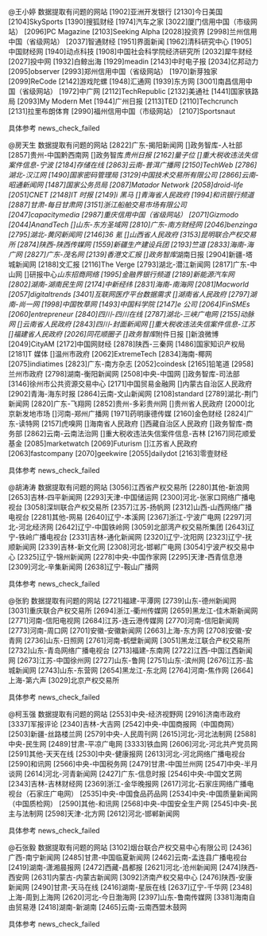 @王小婷
数据提取有问题的网站
[1902]亚洲开发银行
[2130]今日美国
[2104]SkySports
[1390]搜狐财经
[1974]汽车之家
[3022]厦门信用中国（市级网站）
[2096]PC Magazine
[2103]Seeking Alpha
[2028]投资界
[2998]兰州信用中国（省级网站）
[2037]智通财经
[1951]界面新闻
[1962]清科研究中心
[1905]中国财经网
[1940]动点科技
[1908]中国社会科学院经济研究所
[2032]犀牛财经
[2027]投中网
[1932]白鲸出海
[1929]meadin
[2143]中时电子报
[2034]亿邦动力
[2095]observer
[2993]郑州信用中国（省级网站）
[1970]新芽独家
[2099]ReCode
[2142]游戏陀螺
[1948]汇通网
[1939]东方网
[3001]南昌信用中国（省级网站）
[1972]中广网
[2112]TechRepublic
[2132]美通社
[1441]国家铁路局
[2093]My Modern Met
[1944]广州日报
[2113]TED
[2110]Techcrunch
[2131]拉里布朗体育
[2990]福州信用中国（市级网站）
[2107]Sportsnaut

具体参考 news_check_failed

@房天生
数据提取有问题的网站
[2822]广东-揭阳新闻网
[]政务智库-人社部
[2857]贵州-中国黔西南网
[]政务智库*贵州日报
[2162]量子位
[]重大税收违法失信案件信息-宁波
[2184]存储在线
[2863]云南-普洱广播网
[2150]TechWeb
[2786]湖北-汉江网
[1490]国家密码管理局
[3129]中国技术交易所有限公司
[2866]云南-昭通新闻网
[1487]国家公务员局
[2087]Matador Network
[2058]droid-life
[2051]CNET
[2148]IT 时报
[2149]i 黑马
[]青海省人民政府
[1994]和讯银行频道
[2887]甘肃-每日甘肃网
[3151]浙江船舶交易市场有限公司
[2047]capacitymedia
[2987]重庆信用中国（省级网站）
[2071]Gizmodo
[2044]AnandTech
[]山东-东方圣域网
[2810]广东-南方财经网
[2046]benzinga
[2795]湖北-黄冈新闻网
[2146]36 氪
[]山西省人民政府
[3153]昆明联合产权交易所
[2874]陕西-陕西传媒网
[1559]新疆生产建设兵团
[2193]竺道
[2833]海南-海广网
[2827]广东-茂名网
[2139]香港文汇报
[]政务智库*湖南日报
[2904]新疆-塔城新闻网
[2188]文汇报
[2116]The Verge
[2793]湖北-潜江新闻网
[2817]广东-中山网
[]研报中心*山东招商网络
[1995]金融界银行频道
[2189]新能源汽车网
[2802]湖南-湖南民生网
[2174]中新经纬
[2831]海南-南海网
[2081]Macworld
[2057]digitaltrends
[3401]互联网医疗平台数据需求
[]湖南省人民政府
[2797]湖南-尚一网
[1998]中国牧草网
[1493]中国科学院
[2147]e 公司
[2064]FinSMEs
[2060]entrepreneur
[2840]四川-四川在线
[2787]湖北-三峡广电网
[2155]动脉网
[]云南省人民政府
[2843]四川-封面新闻网
[]重大税收违法失信案件信息-江苏
[]福建省人民政府
[2026]同花顺圈子
[]政务智库*附件日报
[]新浪微博
[2049]CityAM
[2172]中国网财经
[2878]陕西-三秦网
[1486]国家知识产权局
[2181]T 媒体
[]温州市政府
[2062]ExtremeTech
[2834]海南-椰网
[2075]indiatimes
[2823]广东-南方杂志
[2052]coindesk
[2165]铅笔道
[2958]兰州市政府
[2798]湖南-衡阳新闻网
[2508]中央-中国网
[]政务智库-司法部
[3146]徐州市公共资源交易中心
[2171]中国贸易金融网
[]内蒙古自治区人民政府
[2902]青海-海东时报
[2864]云南-文山新闻网
[2108]standard
[2789]湖北-荆门新闻网
[2820]广东-飞翔网
[2852]贵州-多彩贵州网
[]贵州省人民政府
[2000]北京新发地市场
[]河南-郑州广播网
[1971]药明康德传媒
[2160]金色财经
[2824]广东-读特网
[2157]虎嗅网
[]海南省人民政府
[]西藏自治区人民政府
[]政务智库-商务部
[2862]云南-云南法治网
[]重大税收违法失信案件信息-吉林
[2167]同花顺爱基金
[2085]marketwatch
[2069]Futurism
[]江苏省人民政府
[2063]fastcompany
[2070]geekwire
[2055]dailydot
[2163]零壹财经

具体参考 news_check_failed

@胡涛涛
数据提取有问题的网站
[3056]江西省产权交易所
[2280]其他-新浪网
[2653]吉林-四平新闻网
[2293]天津-中国储运网
[2300]河北-张家口网络广播电视台
[3058]深圳联合产权交易所
[2357]江苏-扬帆网
[2312]山西-山西网络广播电视台
[2281]其他-网易
[2640]辽宁-本溪网
[2367]浙江-宁波广电网
[2297]河北-河北经济网
[2642]辽宁-中国铁岭网
[3059]北部湾产权交易所集团
[2643]辽宁-铁岭广播电视台
[2331]吉林-通化新闻网
[2320]辽宁-沈阳网
[2323]辽宁-抚顺新闻网
[2339]吉林-新文化网
[2308]河北-邯郸广电网
[3054]宁波产权交易中心
[2325]辽宁-锦州新闻网
[2278]中央-中国作家网
[2295]天津-西青信息港
[2309]河北-辛集新闻网
[2638]辽宁-鞍山广播网

具体参考 news_check_failed

@张豹
数据提取有问题的网站
[2721]福建-平潭网
[2739]山东-德州新闻网
[3031]重庆联合产权交易所
[2694]浙江-衢州传媒网
[2659]黑龙江-佳木斯新闻网
[2771]河南-信阳电视网
[2684]江苏-连云港传媒网
[2770]河南-信阳新闻网
[2773]河南-周口网
[2701]安徽-安徽新闻网
[2663]上海-东方网
[2708]安徽-安青网
[2736]山东-日照网
[2761]河南-鹤壁新闻网
[3051]黑龙江联合产权交易所
[2732]山东-青岛网络广播电视台
[2713]福建-东南网
[2722]江西-中国江西新闻网
[2673]江苏-中国徐州网
[2727]山东-鲁网
[2751]山东-滨州网
[2676]江苏-盐城新闻网
[2743]山东-东营网
[2654]黑龙江-东北网
[2764]河南-焦作网
[2664]上海-第六声
[3029]北京产权交易所

具体参考 news_check_failed

@柯玉强
数据提取有问题的网站
[2553]中央-经济视野网
[2916]济南市政府
[3337]军报评论
[2340]吉林-大吉网
[2542]中央-中国商报网（中国商网）
[2503]新疆-丝路楼兰网
[2579]中央-人民周刊网
[2615]河北-河北法制网
[2588]中央-民生网
[2489]甘肃-平凉广电网
[3333]铁血网
[2606]河北-河北共产党员网
[2591]其他-天天在线
[2530]中央-健康报网
[2613]河北-河北网络广播电视台
[2590]和讯网
[2566]中央-中国税务网
[2479]甘肃-中国兰州网
[2547]中央-半月谈网
[2614]河北-河青新闻网
[2427]广东-信息时报
[2546]中央-中国文艺网
[2343]吉林-吉林财经网
[2369]浙江-金华晚报网
[2617]河北-石家庄网络广播电视台（石家庄广电网）
[2535]中央-中国食品药品网
[2534]中央-中国质量新闻网（中国质检网）
[2590]其他-和讯网
[2568]中央-中国安全生产网
[2545]中央-民主与法制网
[2598]天津-北方网
[2612]河北-邯郸新闻网

具体参考 news_check_failed

@石张毅
数据提取有问题的网站
[3102]烟台联合产权交易中心有限公司
[2436]广西-南宁新闻网
[2485]甘肃-中国临夏新闻网
[2462]云南-孟连县广播电视台
[2419]湖南-潇湘晨报网
[2472]西藏-昌都报
[2621]河北-沧州新闻网
[2474]陕西-西安网
[2631]内蒙古-内蒙古新闻网
[3092]济南产权交易中心
[2476]陕西-安康新闻网
[2490]甘肃-天马在线
[2416]湖南-星辰在线
[2637]辽宁-千华网
[2348]上海-周到上海网
[2620]河北-今日渤海网
[2397]山东-鲁南传媒网
[3381]海南自由贸易港
[2418]湖南-新湖南
[2465]云南-云南西盟木鼓网

具体参考 news_check_failed
